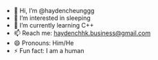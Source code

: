 - 👋 Hi, I’m @haydencheunggg
- 👀 I’m interested in sleeping
- 🌱 I’m currently learning C++
- 📫 Reach me: haydenchhk.business@gmail.com
- 😄 Pronouns: Him/He
- ⚡ Fun fact: I am a human

<!---
haydencheunggg/haydencheunggg is a ✨ special ✨ repository because its `README.md` (this file) appears on your GitHub profile.
You can click the Preview link to take a look at your changes.
--->
